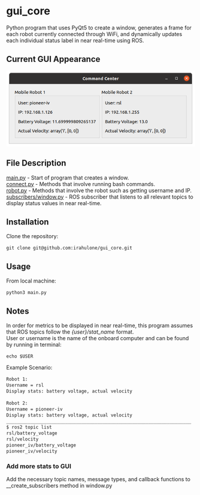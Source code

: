 # gui_core

Python program that uses PyQt5 to create a window, generates a frame for each robot currently connected
through WiFi, and dynamically updates each individual status label in near real-time using ROS.

## Current GUI Appearance
![GUI](./pictures/gui.png)

## File Description
[main.py](/gui_core/main.py) - Start of program that creates a window.<br>
[connect.py](/gui_core/connect.py) - Methods that involve running bash commands.<br>
[robot.py](/gui_core/robot.py) - Methods that involve the robot such as getting username and IP.<br>
[subscribers/window.py](/gui_core/subscribers/window.py) - ROS subscriber that listens to all relevant topics to display status values in near real-time.<br>

## Installation

Clone the repository:
```
git clone git@github.com:irahulone/gui_core.git
```

## Usage
From local machine:
```commandline
python3 main.py
```

## Notes
In order for metrics to be displayed in near real-time, this program assumes that ROS topics follow the <i>{user}/stat_name</i> format.<br>
User or username is the name of the onboard computer and can be found by running in terminal:
```commandline
echo $USER
```

Example Scenario:
```
Robot 1:
Username = rsl
Display stats: battery voltage, actual velocity

Robot 2:
Username = pioneer-iv
Display stats: battery voltage, actual velocity
_____________________________________________________________________
$ ros2 topic list
rsl/battery_voltage
rsl/velocity
pioneer_iv/battery_voltage
pioneer_iv/velocity
```

### Add more stats to GUI
Add the necessary topic names, message types, and callback functions to __create_subscribers method in
window.py
